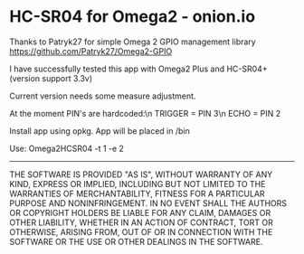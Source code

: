 # HC-SR04 for Omega2 - onion.io

Thanks to Patryk27 for simple Omega 2 GPIO management library https://github.com/Patryk27/Omega2-GPIO

I have successfully tested this app with Omega2 Plus and HC-SR04+ (version support 3.3v)

Current version needs some measure adjustment.

At the moment PIN's are hardcoded:\n
TRIGGER = PIN 3\n
ECHO = PIN 2

Install app using opkg. App will be placed in /bin

Use: Omega2HCSR04 -t 1 -e 2

----------------------------------------------------------------------------
THE SOFTWARE IS PROVIDED "AS IS", WITHOUT WARRANTY OF ANY KIND, EXPRESS OR
IMPLIED, INCLUDING BUT NOT LIMITED TO THE WARRANTIES OF MERCHANTABILITY,
FITNESS FOR A PARTICULAR PURPOSE AND NONINFRINGEMENT. IN NO EVENT SHALL THE
AUTHORS OR COPYRIGHT HOLDERS BE LIABLE FOR ANY CLAIM, DAMAGES OR OTHER
LIABILITY, WHETHER IN AN ACTION OF CONTRACT, TORT OR OTHERWISE, ARISING FROM,
OUT OF OR IN CONNECTION WITH THE SOFTWARE OR THE USE OR OTHER DEALINGS IN THE
SOFTWARE.
